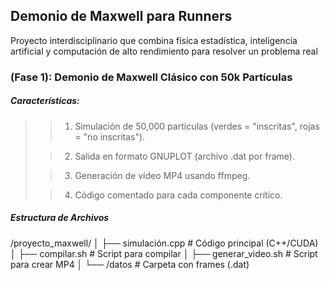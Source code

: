 ## Demonio de Maxwell para Runners

Proyecto interdisciplinario que combina física estadística, inteligencia artificial y computación de alto rendimiento para resolver un problema real

### (Fase 1): Demonio de Maxwell Clásico con 50k Partículas
##### Características:
>> 1. Simulación de 50,000 partículas (verdes = "inscritas", rojas = "no inscritas").
> 
>> 2. Salida en formato GNUPLOT (archivo .dat por frame).
> 
>> 3. Generación de vídeo MP4 usando ffmpeg.
>
>> 4. Código comentado para cada componente crítico.

##### Estructura de Archivos

/proyecto_maxwell/
│   ├── simulación.cpp      # Código principal (C++/CUDA)
│   ├── compilar.sh         # Script para compilar
│   ├── generar_video.sh    # Script para crear MP4
│   └── /datos             # Carpeta con frames (.dat)